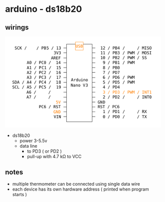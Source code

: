 # arduino - ds18b20

## wirings

![](wirings.png)

- ds18b20
    - power 3-5.5v
    - data line
        - to PD3 ( or PD2 )
        - pull-up with 4.7 kΩ to VCC

## notes

- multiple thermometer can be connected using single data wire
- each device has its own hardware address ( printed when program starts )
